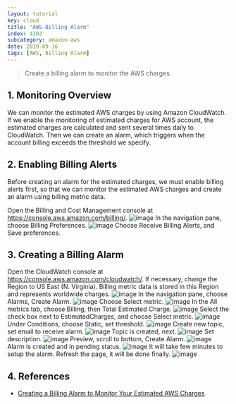 ```yaml
---
layout: tutorial
key: cloud
title: "AWS-Billing Alarm"
index: 4102
subcategory: amazon-aws
date: 2019-09-16
tags: [AWS, Billing Alarm]
---
```


> Create a billing alarm to monitor the AWS charges.

## 1. Monitoring Overview
We can monitor the estimated AWS charges by using Amazon CloudWatch. If we enable the monitoring of estimated charges for AWS account, the estimated charges are calculated and sent several times daily to CloudWatch. Then we can create an alarm, which triggers when the account billing exceeds the threshold we specify.

## 2. Enabling Billing Alerts
Before creating an alarm for the estimated charges, we must enable billing alerts first, so that we can monitor the estimated AWS charges and create an alarm using billing metric data.

Open the Billing and Cost Management console at https://console.aws.amazon.com/billing/.
![image](/assets/images/cloud/4102/billing-dashboard.png)
In the navigation pane, choose Billing Preferences.
![image](/assets/images/cloud/4102/billing-preferences.png)
Choose Receive Billing Alerts, and Save preferences.

## 3. Creating a Billing Alarm
Open the CloudWatch console at https://console.aws.amazon.com/cloudwatch/. If necessary, change the Region to US East (N. Virginia). Billing metric data is stored in this Region and represents worldwide charges.
![image](/assets/images/cloud/4102/cloudwatch.png)
In the navigation pane, choose Alarms, Create Alarm.
![image](/assets/images/cloud/4102/alarms.png)
Choose Select metric.
![image](/assets/images/cloud/4102/select-metric.png)
In the All metrics tab, choose Billing, then Total Estimated Charge.
![image](/assets/images/cloud/4102/total-estimated-charge.png)
Select the check box next to EstimatedCharges, and choose Select metric.
![image](/assets/images/cloud/4102/estimated-charges.png)
Under Conditions, choose Static, set threshold.
![image](/assets/images/cloud/4102/threshold.png)
Create new topic, set email to receive alarm.
![image](/assets/images/cloud/4102/create-topic.png)
Topic is created, next.
![image](/assets/images/cloud/4102/create-topic-2.png)
Set description.
![image](/assets/images/cloud/4102/alarm-description.png)
Preview, scroll to bottom, Create Alarm.
![image](/assets/images/cloud/4102/preview.png)
Alarm is created and in pending status.
![image](/assets/images/cloud/4102/alarm-pending.png)
It will take few minutes to setup the alarm. Refresh the page, it will be done finally.
![image](/assets/images/cloud/4102/alarm-done.png)

## 4. References
* [Creating a Billing Alarm to Monitor Your Estimated AWS Charges](https://docs.aws.amazon.com/AmazonCloudWatch/latest/monitoring/monitor_estimated_charges_with_cloudwatch.html)
